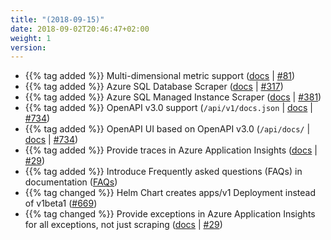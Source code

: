 ```yaml
---
title: "(2018-09-15)"
date: 2018-09-02T20:46:47+02:00
weight: 1
version:
---
```


- {{% tag added %}} Multi-dimensional metric support ([docs](https://promitor.io/configuration/v1.x/metrics/#metrics) | [#81](https://github.com/tomkerkhove/promitor/issues/81))
- {{% tag added %}} Azure SQL Database Scraper ([docs](https://promitor.io/configuration/v1.x/metrics/sql-database) | [#317](https://github.com/tomkerkhove/promitor/issues/317))
- {{% tag added %}} Azure SQL Managed Instance Scraper ([docs](https://promitor.io/configuration/v1.x/metrics/sql-managed-instance) | [#381](https://github.com/tomkerkhove/promitor/issues/381))
- {{% tag added %}} OpenAPI v3.0 support (`/api/v1/docs.json` | [docs](ttps://promitor.io/operations/#exploring-our-rest-apis) | [#734](https://github.com/tomkerkhove/promitor/issues/734))
- {{% tag added %}} OpenAPI UI based on OpenAPI v3.0 (`/api/docs/` | [docs](ttps://promitor.io/operations/#exploring-our-rest-apis) | [#734](https://github.com/tomkerkhove/promitor/issues/734))
- {{% tag added %}} Provide traces in Azure Application Insights ([docs](https://promitor.io/configuration/v1.x/runtime#azure-application-insights) | [#29](https://github.com/tomkerkhove/promitor/issues/29))
- {{% tag added %}} Introduce Frequently asked questions (FAQs) in documentation ([FAQs](https://promitor.io/faq))
- {{% tag changed %}} Helm Chart creates apps/v1 Deployment instead of v1beta1 ([#669](https://github.com/tomkerkhove/promitor/issues/669))
- {{% tag changed %}} Provide exceptions in Azure Application Insights for all exceptions, not just scraping ([docs](https://promitor.io/configuration/v1.x/runtime#azure-application-insights) | [#29](https://github.com/tomkerkhove/promitor/issues/29))
